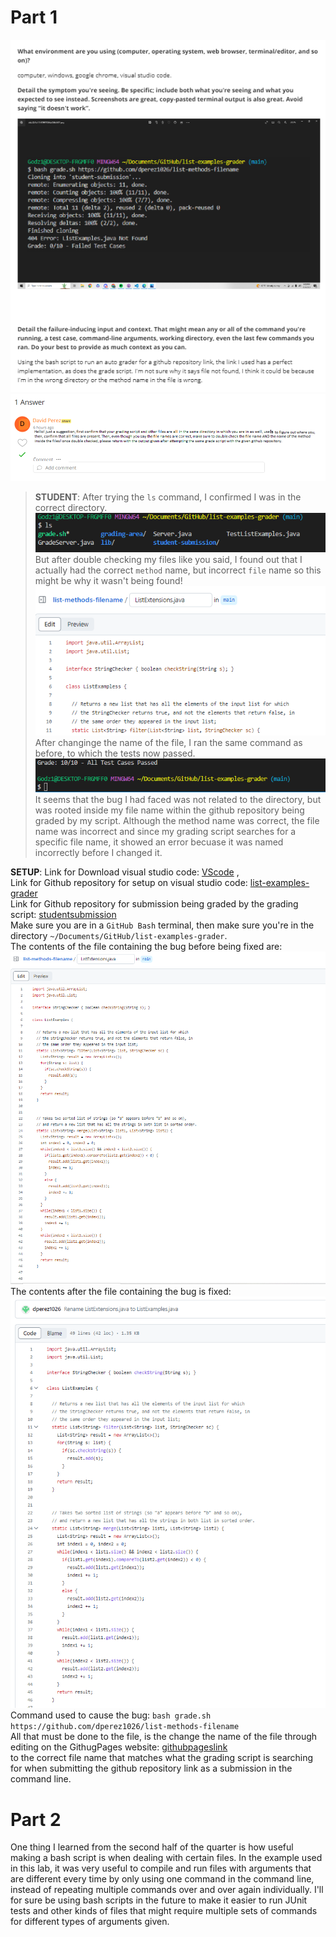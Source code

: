 # Part 1  

![Image](labf1.png)  
![Image](TA1.png)  

>**STUDENT**: After trying the `ls` command, I confirmed I was in the correct directory.  
>![Image](labf2.png)  
>But after double checking my files like you said, I found out that I actually had the correct `method` name, but incorrect `file` name so this might be why it wasn't being found!  
>![Image](labf3.png)  
>After changinge the name of the file, I ran the same command as before, to which the tests now passed.  
>![Image](labf4.png)  
>It seems that the bug I had faced was not related to the directory, but was rooted inside my file name within the github repository being graded by my script. Although the method name was correct, the file name was incorrect and since my grading script searches for a specific file name, it showed an error becuase it was named incorrectly before I changed it.  

  
**SETUP**: Link for Download visual studio code: [VScode](https://code.visualstudio.com/download) ,  
Link for Github repository for setup on visual studio code: [list-examples-grader](https://github.com/ucsd-cse15l-s23/list-examples-grader)  
Link for Github repository for submission being graded by the grading script: [studentsubmission](https://github.com/dperez1026/list-methods-filename)  
Make sure you are in a `GitHub Bash` terminal, then make sure you're in the directory  `~/Documents/GitHub/list-examples-grader`.  
The contents of the file containing the bug before being fixed are:  
![Image](labf5.png)  
The contents after the file containing the bug is fixed:  
![Image](labf6.png)  
Command used to cause the bug: `bash grade.sh https://github.com/dperez1026/list-methods-filename`  
All that must be done to the file, is the change the name of the file through editing on the GithugPages website: [githubpageslink](https://pages.github.com/)  
to the correct file name that matches what the grading script is searching for when submitting the github repository link as a submission in the command line.  
# Part 2  
One thing I learned from the second half of the quarter is how useful making a bash script is when dealing with certain files. In the example used in this lab, it was very useful to compile and run files with arguments that are different every time by only using one command in the command line, instead of repeating multiple commands over and over again individually. I'll for sure be using bash scripts in the future to make it easier to run JUnit tests and other kinds of files that might require multiple sets of commands for different types of arguments given. 








